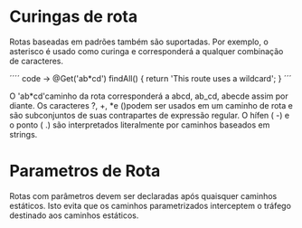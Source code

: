 # Curingas de rota 
Rotas baseadas em padrões também são suportadas. Por exemplo, o asterisco é usado como curinga e corresponderá a qualquer combinação de caracteres.

´´´´
  code ->
  @Get('ab*cd')
  findAll() {
    return 'This route uses a wildcard';
  }
´´´

O 'ab*cd'caminho da rota corresponderá a abcd, ab_cd, abecde assim por diante. Os caracteres ?, +, *e ()podem ser usados ​​em um caminho de rota e são subconjuntos de suas contrapartes de expressão regular. O hífen ( -) e o ponto ( .) são interpretados literalmente por caminhos baseados em strings.


# Parametros de Rota

Rotas com parâmetros devem ser declaradas após quaisquer caminhos estáticos. Isto evita que os caminhos parametrizados interceptem o tráfego destinado aos caminhos estáticos.